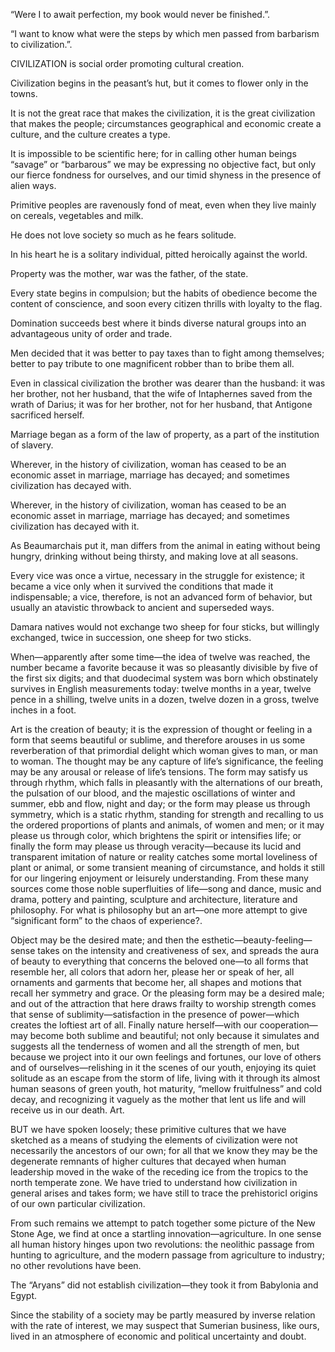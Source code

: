 

“Were I to await perfection, my book would never be finished.”.

“I want to know what were the steps by which men passed from barbarism to civilization.”.

CIVILIZATION is social order promoting cultural creation.

Civilization begins in the peasant’s hut, but it comes to flower only in the towns.

It is not the great race that makes the civilization, it is the great civilization that makes the people; circumstances geographical and economic create a culture, and the culture creates a type.

It is impossible to be scientific here; for in calling other human beings “savage” or “barbarous” we may be expressing no objective fact, but only our fierce fondness for ourselves, and our timid shyness in the presence of alien ways.

Primitive peoples are ravenously fond of meat, even when they live mainly on cereals, vegetables and milk.

He does not love society so much as he fears solitude.

In his heart he is a solitary individual, pitted heroically against the world.

Property was the mother, war was the father, of the state.

Every state begins in compulsion; but the habits of obedience become the content of conscience, and soon every citizen thrills with loyalty to the flag.

Domination succeeds best where it binds diverse natural groups into an advantageous unity of order and trade.

Men decided that it was better to pay taxes than to fight among themselves; better to pay tribute to one magnificent robber than to bribe them all.

Even in classical civilization the brother was dearer than the husband: it was her brother, not her husband, that the wife of Intaphernes saved from the wrath of Darius; it was for her brother, not for her husband, that Antigone sacrificed herself.

Marriage began as a form of the law of property, as a part of the institution of slavery.

Wherever, in the history of civilization, woman has ceased to be an economic asset in marriage, marriage has decayed; and sometimes civilization has decayed with.

Wherever, in the history of civilization, woman has ceased to be an economic asset in marriage, marriage has decayed; and sometimes civilization has decayed with it.

As Beaumarchais put it, man differs from the animal in eating without being hungry, drinking without being thirsty, and making love at all seasons.

Every vice was once a virtue, necessary in the struggle for existence; it became a vice only when it survived the conditions that made it indispensable; a vice, therefore, is not an advanced form of behavior, but usually an atavistic throwback to ancient and superseded ways.

Damara natives would not exchange two sheep for four sticks, but willingly exchanged, twice in succession, one sheep for two sticks.

When—apparently after some time—the idea of twelve was reached, the number became a favorite because it was so pleasantly divisible by five of the first six digits; and that duodecimal system was born which obstinately survives in English measurements today: twelve months in a year, twelve pence in a shilling, twelve units in a dozen, twelve dozen in a gross, twelve inches in a foot.

Art is the creation of beauty; it is the expression of thought or feeling in a form that seems beautiful or sublime, and therefore arouses in us some reverberation of that primordial delight which woman gives to man, or man to woman. The thought may be any capture of life’s significance, the feeling may be any arousal or release of life’s tensions. The form may satisfy us through rhythm, which falls in pleasantly with the alternations of our breath, the pulsation of our blood, and the majestic oscillations of winter and summer, ebb and flow, night and day; or the form may please us through symmetry, which is a static rhythm, standing for strength and recalling to us the ordered proportions of plants and animals, of women and men; or it may please us through color, which brightens the spirit or intensifies life; or finally the form may please us through veracity—because its lucid and transparent imitation of nature or reality catches some mortal loveliness of plant or animal, or some transient meaning of circumstance, and holds it still for our lingering enjoyment or leisurely understanding. From these many sources come those noble superfluities of life—song and dance, music and drama, pottery and painting, sculpture and architecture, literature and philosophy. For what is philosophy but an art—one more attempt to give “significant form” to the chaos of experience?.

Object may be the desired mate; and then the esthetic—beauty-feeling—sense takes on the intensity and creativeness of sex, and spreads the aura of beauty to everything that concerns the beloved one—to all forms that resemble her, all colors that adorn her, please her or speak of her, all ornaments and garments that become her, all shapes and motions that recall her symmetry and grace. Or the pleasing form may be a desired male; and out of the attraction that here draws frailty to worship strength comes that sense of sublimity—satisfaction in the presence of power—which creates the loftiest art of all. Finally nature herself—with our cooperation—may become both sublime and beautiful; not only because it simulates and suggests all the tenderness of women and all the strength of men, but because we project into it our own feelings and fortunes, our love of others and of ourselves—relishing in it the scenes of our youth, enjoying its quiet solitude as an escape from the storm of life, living with it through its almost human seasons of green youth, hot maturity, “mellow fruitfulness” and cold decay, and recognizing it vaguely as the mother that lent us life and will receive us in our death. Art.

BUT we have spoken loosely; these primitive cultures that we have sketched as a means of studying the elements of civilization were not necessarily the ancestors of our own; for all that we know they may be the degenerate remnants of higher cultures that decayed when human leadership moved in the wake of the receding ice from the tropics to the north temperate zone. We have tried to understand how civilization in general arises and takes form; we have still to trace the prehistoricI origins of our own particular civilization.

From such remains we attempt to patch together some picture of the New Stone Age, we find at once a startling innovation—agriculture. In one sense all human history hinges upon two revolutions: the neolithic passage from hunting to agriculture, and the modern passage from agriculture to industry; no other revolutions have been.

The “Aryans” did not establish civilization—they took it from Babylonia and Egypt.

Since the stability of a society may be partly measured by inverse relation with the rate of interest, we may suspect that Sumerian business, like ours, lived in an atmosphere of economic and political uncertainty and doubt.


